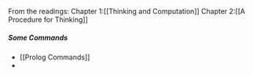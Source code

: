 From the readings:
	Chapter 1:[[Thinking and Computation]]
	Chapter 2:[[A Procedure for Thinking]]





##### Some Commands
- [[Prolog Commands]]
- 